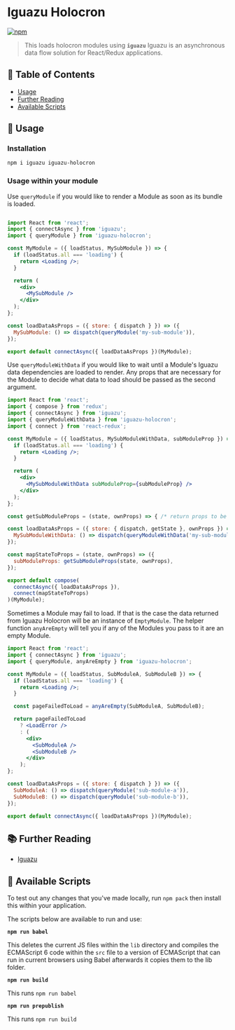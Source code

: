 # Iguazu Holocron

[![npm](https://img.shields.io/npm/v/iguazu-holocron)](https://www.npmjs.com/package/iguazu-holocron)

>This loads holocron modules using **`iguazu`**
>Iguazu is an asynchronous data flow solution for React/Redux applications.

## 📖 Table of Contents

* [Usage](#-usage)
* [Further Reading](#-further-reading)
* [Available Scripts](#-available-scripts)

## 🤹‍ Usage

### Installation

```bash
npm i iguazu iguazu-holocron
```

### Usage within your module

Use `queryModule` if you would like to render a Module as soon as its bundle is loaded.

```jsx

import React from 'react';
import { connectAsync } from 'iguazu';
import { queryModule } from 'iguazu-holocron';

const MyModule = ({ loadStatus, MySubModule }) => {
  if (loadStatus.all === 'loading') {
    return <Loading />;
  }

  return (
    <div>
      <MySubModule />
    </div>
  );
};

const loadDataAsProps = ({ store: { dispatch } }) => ({
  MySubModule: () => dispatch(queryModule('my-sub-module')),
});

export default connectAsync({ loadDataAsProps })(MyModule);

```

Use `queryModuleWithData` if you would like to wait until a Module's Iguazu data dependencies are loaded to render. Any props that are necessary for the Module to decide what data to load should be passed as the second argument.

```jsx
import React from 'react';
import { compose } from 'redux';
import { connectAsync } from 'iguazu';
import { queryModuleWithData } from 'iguazu-holocron';
import { connect } from 'react-redux';

const MyModule = ({ loadStatus, MySubModuleWithData, subModuleProp }) => {
  if (loadStatus.all === 'loading') {
    return <Loading />;
  }

  return (
    <div>
      <MySubModuleWithData subModuleProp={subModuleProp} />
    </div>
  );
};

const getSubModuleProps = (state, ownProps) => { /* return props to be passed to submodule */ };

const loadDataAsProps = ({ store: { dispatch, getState }, ownProps }) => ({
  MySubModuleWithData: () => dispatch(queryModuleWithData('my-sub-module-with-data', getSubModuleProps(getState(), ownProps))),
});

const mapStateToProps = (state, ownProps) => ({
  subModuleProps: getSubModuleProps(state, ownProps),
});

export default compose(
  connectAsync({ loadDataAsProps }),
  connect(mapStateToProps)
)(MyModule);
```

Sometimes a Module may fail to load. If that is the case the data returned from Iguazu Holocron will be an instance of `EmptyModule`.  The helper function `anyAreEmpty` will tell you if any of the Modules you pass to it are an empty Module.

```jsx
import React from 'react';
import { connectAsync } from 'iguazu';
import { queryModule, anyAreEmpty } from 'iguazu-holocron';

const MyModule = ({ loadStatus, SubModuleA, SubModuleB }) => {
  if (loadStatus.all === 'loading') {
    return <Loading />;
  }

  const pageFailedToLoad = anyAreEmpty(SubModuleA, SubModuleB);

  return pageFailedToLoad
    ? <LoadError />
    : (
      <div>
        <SubModuleA />
        <SubModuleB />
      </div>
    );
};

const loadDataAsProps = ({ store: { dispatch } }) => ({
  SubModuleA: () => dispatch(queryModule('sub-module-a')),
  SubModuleB: () => dispatch(queryModule('sub-module-b')),
});

export default connectAsync({ loadDataAsProps })(MyModule);
```

## 📚 Further Reading

* [Iguazu](https://github.com/americanexpress/iguazu)

## 📜 Available Scripts

To test out any changes that you've made locally, run `npm pack` then install this within your application.

The scripts below are available to run and use:

**`npm run babel`**

This deletes the current JS files within the `lib` directory and compiles the ECMAScript 6 code within the `src` file to a version of ECMAScript that can run in current browsers using Babel afterwards it copies them to the lib folder.

**`npm run build`**

This runs `npm run babel`

**`npm run prepublish`**

This runs `npm run build`
